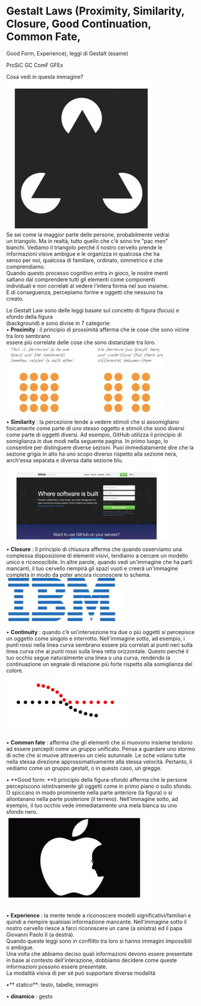 # Gestalt Laws (Proximity, Similarity, Closure, Good Continuation, Common Fate,
Good Form, Experience), leggi di Gestalt (esame)  
  
ProSiC GC ComF GFEx


Cosa vedi in questa immagine?  
![](media/paste-534ebc3dd7113ed5df3e3a6a820b19bf67b030cf.jpg)  
Se sei come la maggior parte delle persone, probabilmente vedrai  
un triangolo. Ma in realtà, tutto quello che c'è sono tre "pac men"  
bianchi. Vediamo il triangolo perché il nostro cervello prende le  
informazioni visive ambigue e le organizza in qualcosa che ha  
senso per noi, qualcosa di familiare, ordinato, simmetrico e che  
comprendiamo.  
Quando questo processo cognitivo entra in gioco, le nostre menti  
saltano dal comprendere tutti gli elementi come componenti  
individuali e non correlati al vedere l'intera forma nel suo insieme.  
E di conseguenza, percepiamo forme e oggetti che nessuno ha  
creato.  
  
Le Gestalt Law sono delle leggi basate sul concetto di figura (focus) e sfondo
della figura  
(background) e sono divise in 7 categorie:  
• **Proximity** : il principio di prossimità afferma che le cose che sono
vicine tra loro sembrano  
essere più correlate delle cose che sono distanziate tra loro.  
![](media/paste-fda1d91b6f857a21a024f5caccd740b6c27238ce.jpg)  
  
• **Similarity** : la percezione tende a vedere stimoli che si assomigliano
fisicamente come parte di uno stesso oggetto e stimoli che sono diversi come
parte di oggetti diversi. Ad esempio, GitHub utilizza il principio di
somiglianza in due modi nella seguente pagina. In primo luogo, lo consentire
per distinguere diverse sezioni. Puoi immediatamente dire che la sezione
grigia in alto ha uno scopo diverso rispetto alla sezione nera, anch'essa
separata e diversa dalla sezione blu.  
![](media/paste-dbcaa074fa2d7b912abf20260c77b4995f4d1d53.jpg)  
  
• **Closure** : Il principio di chiusura afferma che quando osserviamo una
complessa disposizione di elementi visivi, tendiamo a cercare un modello unico
e riconoscibile. In altre parole, quando vedi un'immagine che ha parti
mancanti, il tuo cervello riempirà gli spazi vuoti e creerà un'immagine
completa in modo da poter ancora riconoscere lo schema.  
![](media/paste-ec37c38d16b733def3d2739c0bc84720b01205b0.jpg)  
  
• **Continuity** : quando c’è un’intersezione tra due o più oggetti si
percepisce un oggetto come singolo e interrotto. Nell'immagine sotto, ad
esempio, i punti rossi nella linea curva sembrano essere più correlati ai
punti neri sulla linea curva che ai punti rossi sulla linea retta orizzontale.
Questo perché il tuo occhio segue naturalmente una linea o una curva, rendendo
la continuazione un segnale di relazione più forte rispetto alla somiglianza
del colore.  
![](media/paste-4c8166c327f9aabe954a2719d945ef784fbbbb30.jpg)  
  
• **Common fate** : afferma che gli elementi che si muovono insieme tendono ad
essere percepiti come un gruppo unificato. Pensa a guardare uno stormo di oche
che si muove attraverso un cielo autunnale. Le oche volano tutte nella stessa
direzione approssimativamente alla stessa velocità. Pertanto, li vediamo come
un gruppo gestalt, o in questo caso, un gregge.  
  
• **Good form:  **Il principio della figura-sfondo afferma che le persone
percepiscono istintivamente gli oggetti come in primo piano o sullo sfondo. O
spiccano in modo prominente nella parte anteriore (la figura) o si allontanano
nella parte posteriore (il terreno). Nell'immagine sotto, ad esempio, il tuo
occhio vede immediatamente una mela bianca su uno sfondo nero.  
![](media/paste-64a971ff678f050088e9046ef0545e7d61558058.jpg)  
  
• **Experience** : la mente tende a riconoscere modelli
significativi/familiari e quindi a riempire qualsiasi informazione mancante.
Nell’immagine sotto il nostro cervello riesce a farci riconoscere un cane (a
sinistra) ed il papa Giovanni Paolo II (a destra).  
Quando queste leggi sono in conflitto tra loro si hanno immagini impossibili o
ambigue.  
Una volta che abbiamo deciso quali informazioni devono essere presentate in
base al contesto dell'interazione, dobbiamo decidere come queste informazioni
possono essere presentate.  
La modalità visiva di per sé può supportare diverse modalità  
  
•**  statico**: testo, tabelle, immagini  
  
• **dinamico** : gesto

